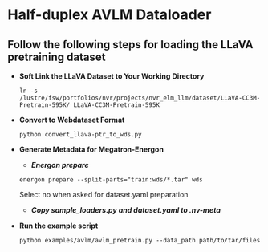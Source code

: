# Half-duplex AVLM Dataloader

## Follow the following steps for loading the LLaVA pretraining dataset

- **Soft Link the LLaVA Dataset to Your Working Directory**
  ```
  ln -s /lustre/fsw/portfolios/nvr/projects/nvr_elm_llm/dataset/LLaVA-CC3M-Pretrain-595K/ LLaVA-CC3M-Pretrain-595K
  ```

- **Convert to Webdataset Format**
  ```
  python convert_llava-ptr_to_wds.py
  ```
- **Generate Metadata for Megatron-Energon**

  - ***Energon prepare***
  ```
  energon prepare --split-parts="train:wds/*.tar" wds
  ```
    Select no when asked for dataset.yaml preparation

  - ***Copy sample_loaders.py and dataset.yaml to .nv-meta***


- **Run the example script**
  ```
  python examples/avlm/avlm_pretrain.py --data_path path/to/tar/files
  ```
